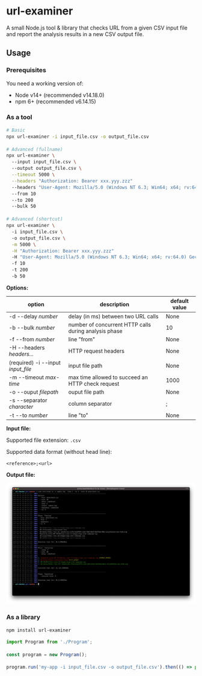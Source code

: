 # url-examiner

A small Node.js tool & library that checks URL from a given CSV input file and report the analysis results in a new CSV output file. 

## Usage

### Prerequisites

You need a working version of:
* Node v14+ (recommended v14.18.0)
* npm 6+ (recommended v6.14.15)

### As a tool

```bash
# Basic
npx url-examiner -i input_file.csv -o output_file.csv

# Advanced (fullname)
npx url-examiner \ 
  --input input_file.csv \ 
  --output output_file.csv \
  --timeout 5000 \
  --headers "Authorization: Bearer xxx.yyy.zzz"
  --headers "User-Agent: Mozilla/5.0 (Windows NT 6.3; Win64; x64; rv:64.0) Gecko/20100101 Firefox/80.0"
  --from 10
  --to 200
  --bulk 50

# Advanced (shortcut)
npx url-examiner \ 
  -i input_file.csv \ 
  -o output_file.csv \
  -m 5000 \
  -H "Authorization: Bearer xxx.yyy.zzz"
  -H "User-Agent: Mozilla/5.0 (Windows NT 6.3; Win64; x64; rv:64.0) Gecko/20100101 Firefox/80.0"
  -f 10
  -t 200
  -b 50
```

**Options:**

| option | description | default value |
| ------ | ----------- | ------------- |
| -d --delay _number_ | delay (in ms) between two URL calls | None |
| -b --bulk _number_ | number of concurrent HTTP calls during analysis phase | 10 |
| -f --from _number_ | line "from" | None |
| -H --headers _headers..._ | HTTP request headers | None |
| (required) -i --input _input_file_ | input file path | None |
| -m --timeout _max-time_ | max time allowed to succeed an HTTP check request | 1000 |
| -o --ouput _filepath_ | ouput file path | None |
| -s --separator _character_ | column separator | ; |
| -t --to _number_ | line "to" | None |

**Input file:**

Supported file extension: `.csv`

Supported data format (without head line):
``` 
<reference>;<url>
```

**Output file:**

![Screenshot](docs/url-examiner_screenshot.png)

### As a library

```bash
npm install url-examiner
```

```javascript
import Program from './Program';

const program = new Program();

program.run('my-app -i input_file.csv -o output_file.csv').then(() => process.exit(0));
```
